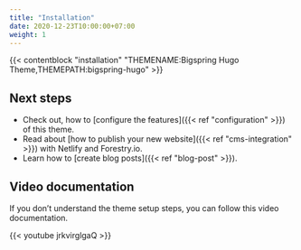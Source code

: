 ```yaml
---
title: "Installation"
date: 2020-12-23T10:00:00+07:00
weight: 1
---
```


{{< contentblock "installation" "THEMENAME:Bigspring Hugo Theme,THEMEPATH:bigspring-hugo" >}}

## Next steps

- Check out, how to [configure the features]({{< ref "configuration" >}}) of this theme.
- Read about [how to publish your new website]({{< ref "cms-integration" >}}) with Netlify and Forestry.io.
- Learn how to [create blog posts]({{< ref "blog-post" >}}).

## Video documentation

If you don’t understand the theme setup steps, you can follow this video documentation.

{{< youtube jrkvirglgaQ >}}

